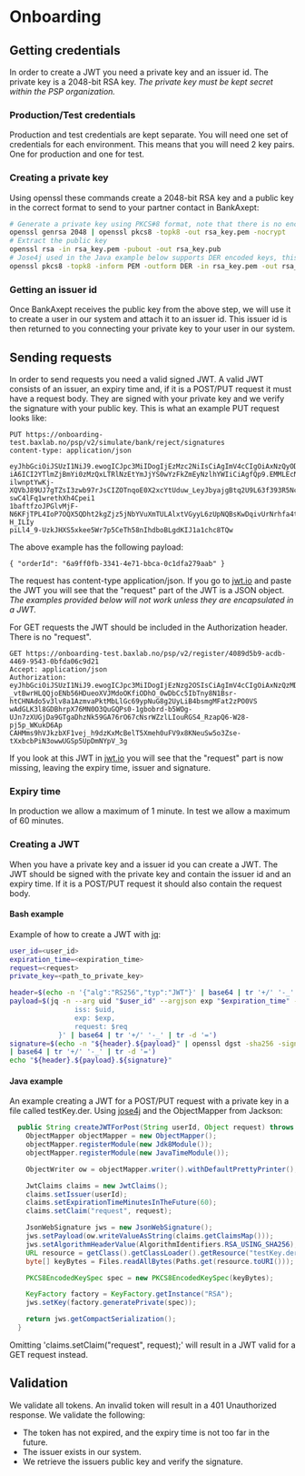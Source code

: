 # Onboarding

## Getting credentials
In order to create a JWT you need a private key and an issuer id. The private key is a 2048-bit RSA key. _The private
key must be kept secret within the PSP organization._

### Production/Test credentials

Production and test credentials are kept separate. You will need one set of credentials for each environment. This means
that you will need 2 key pairs. One for production and one for test.

### Creating a private key

Using openssl these commands create a 2048-bit RSA key and a public key in the correct format to send to
your partner contact in BankAxept:

```bash
# Generate a private key using PKCS#8 format, note that there is no encryption on the private key.
openssl genrsa 2048 | openssl pkcs8 -topk8 -out rsa_key.pem -nocrypt
# Extract the public key
openssl rsa -in rsa_key.pem -pubout -out rsa_key.pub
# Jose4j used in the Java example below supports DER encoded keys, this converts the private key to DER format
openssl pkcs8 -topk8 -inform PEM -outform DER -in rsa_key.pem -out rsa_key.der -nocrypt
```

### Getting an issuer id

Once BankAxept receives the public key from the above step, we will use it to create a user in our system and attach it
to an issuer id. This issuer id is then returned to you connecting your private key to your user in our system.

## Sending requests

In order to send requests you need a valid signed JWT. A valid JWT consists of an issuer,
an expiry time and, if it is a POST/PUT request it must have a request body.
They are signed with your private key and we verify the signature with your public key.
This is what an example PUT request looks like:
```
PUT https://onboarding-test.baxlab.no/psp/v2/simulate/bank/reject/signatures
content-type: application/json
        
eyJhbGciOiJSUzI1NiJ9.ewogICJpc3MiIDogIjEzMzc2NiIsCiAgImV4cCIgOiAxNzQyODMwOTM3LAogICJyZXF1ZXN0IiA6IHsKICAgICJvcmRlcklkI
iA6ICI2YTlmZjBmYi0zMzQxLTRlNzEtYmJjYS0wYzFkZmEyNzlhYWIiCiAgfQp9.EMMLEcNrk9BfrgQK2as4sXZzlTFajcIs5E15Poz52IHrwtB_f76CJ
ilwnptYwKj-XQVbJ89UJ7gTZsI3zwb97rJsCIZOTnqoE0X2xcYtUduw_LeyJbyajgBtq2U9L63f393R5Nc4StfiIo__R_7u-swC4lFq1wrethXh4Cpei1
1baftfzoJPGlvMjF-N6KFjTPL4IoP7OQX5QDht2kgZjz5jNbYVuXmTULAlxtVGyyL6zUpNQBsKwDqivUrNrhfa4tNynT9uPdSBux4KUxkjhDva-H_ILIy
piLl4_9-UzkJHXS5xkee5Wr7p5CeTh58nIhdboBLgdKIJ1a1chc8TQw
```
The above example has the following payload:
```
{ "orderId": "6a9ff0fb-3341-4e71-bbca-0c1dfa279aab" }
```
The request has content-type application/json. If you go to
[jwt.io](https://jwt.io) and paste the JWT you will see that the "request" part of the JWT is a JSON object.
*The examples provided below will not work unless they are encapsulated in a JWT.*


For GET requests the JWT should be included in the Authorization header. There is no "request".
```
GET https://onboarding-test.baxlab.no/psp/v2/register/4089d5b9-acdb-4469-9543-0bfda06c9d21
Accept: application/json
Authorization: eyJhbGciOiJSUzI1NiJ9.ewogICJpc3MiIDogIjEzNzg2OSIsCiAgImV4cCIgOiAxNzQzMDAwNTE0Cn0.N2q33h9jMPPUcB40jr27XV
_vtBwrHLQQjoENb56HDueoXVJMdoOKfiODhO_0wDbCc5IbTny8N1Bsr-htCHNAdo5v3lv8a1AzmvaPktMbLlGc69ypNuG8g2UyLiB4bsmgMFat2zPO0VS
wAdGLK3l8GDBhrpX76MN0O3QuGQPs0-1gbobrd-b5WOg-UJn7zXUGjDa9GTgaDhzNk59GA76rO67cNsrWZzlLIouRGS4_RzapQ6-W28-pj5p_WKukD6Ap
CAHMms9hVJkzbXF1vej_h9dzKxMcBelT5Xmeh0uFV9x8KNeuSw5o3Zse-tXxbcbPiN3owwUGSp5UpDmNYpV_3g
```
If you look at this JWT in [jwt.io](https://jwt.io) you will see that the "request" part is now missing,
leaving the expiry time, issuer and signature.

### Expiry time

In production we allow a maximum of 1 minute. In test we allow a maximum of 60 minutes.

### Creating a JWT

When you have a private key and a issuer id you can create a JWT. The JWT should be signed with the private key and
contain the issuer id and an expiry time. If it is a POST/PUT request it should also contain the request body.

#### Bash example
Example of how to create a JWT with [jq](https://jqlang.github.io/jq/):
```bash
user_id=<user_id>
expiration_time=<expiration_time>
request=<request>
private_key=<path_to_private_key>

header=$(echo -n '{"alg":"RS256","typ":"JWT"}' | base64 | tr '+/' '-_' | tr -d '=')
payload=$(jq -n --arg uid "$user_id" --argjson exp "$expiration_time" --argjson req "$request" '{
                iss: $uid,
                exp: $exp,
                request: $req
            }' | base64 | tr '+/' '-_' | tr -d '=')
signature=$(echo -n "${header}.${payload}" | openssl dgst -sha256 -sign "$private_key"
| base64 | tr '+/' '-_' | tr -d '=')
echo "${header}.${payload}.${signature}"
```

#### Java example

An example creating a JWT for a POST/PUT request with a private key in a file called testKey.der.
Using [jose4j](https://mvnrepository.com/artifact/org.bitbucket.b_c/jose4j) and the ObjectMapper from Jackson:

```java
  public String createJWTForPost(String userId, Object request) throws Exception {
    ObjectMapper objectMapper = new ObjectMapper();
    objectMapper.registerModule(new Jdk8Module());
    objectMapper.registerModule(new JavaTimeModule());

    ObjectWriter ow = objectMapper.writer().withDefaultPrettyPrinter();

    JwtClaims claims = new JwtClaims();
    claims.setIssuer(userId);
    claims.setExpirationTimeMinutesInTheFuture(60);
    claims.setClaim("request", request);

    JsonWebSignature jws = new JsonWebSignature();
    jws.setPayload(ow.writeValueAsString(claims.getClaimsMap()));
    jws.setAlgorithmHeaderValue(AlgorithmIdentifiers.RSA_USING_SHA256);
    URL resource = getClass().getClassLoader().getResource("testKey.der");
    byte[] keyBytes = Files.readAllBytes(Paths.get(resource.toURI()));

    PKCS8EncodedKeySpec spec = new PKCS8EncodedKeySpec(keyBytes);

    KeyFactory factory = KeyFactory.getInstance("RSA");
    jws.setKey(factory.generatePrivate(spec));

    return jws.getCompactSerialization();
  }
  ```
Omitting 'claims.setClaim("request", request);' will result in a JWT valid for a GET request instead.


## Validation

We validate all tokens. An invalid token will result in a 401 Unauthorized response. We validate the following:
- The token has not expired, and the expiry time is not too far in the future.
- The issuer exists in our system.
- We retrieve the issuers public key and verify the signature.
